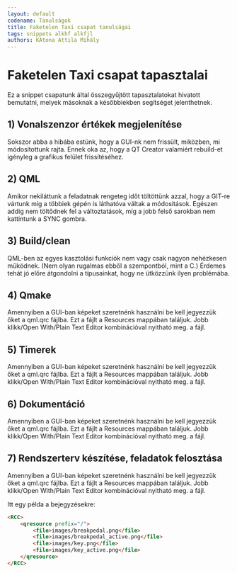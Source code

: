 ```yaml
---
layout: default
codename: Tanulságok
title: Faketelen Taxi csapat tanulságai
tags: snippets alkhf alkfjl
authors: KAtona Attila Mihály
---
```


# Faketelen Taxi csapat tapasztalai

Ez a snippet csapatunk által összegyűjtött tapasztalatokat hivatott bemutatni, melyek másoknak a későbbiekben segítséget jelenthetnek.

## 1) Vonalszenzor értékek megjelenítése

Sokszor abba a hibába estünk, hogy a GUI-nk nem frissült, miközben, mi módosítottunk rajta. Ennek oka az, hogy a QT Creator valamiért rebuild-et igényleg a grafikus felület frissítéséhez.

## 2) QML

Amikor nekiláttunk a feladatnak rengeteg időt töltöttünk azzal, hogy a GIT-re vártunk míg a többiek gépén is láthatóva váltak a módosítások. Egészen addig nem töltődnek fel a változtatások, míg a jobb felső sarokban nem kattintunk a SYNC gombra.

## 3) Build/clean

QML-ben az egyes kasztolási funkciók nem vagy csak nagyon nehézkesen működnek. (Nem olyan rugalmas ebből a szempontból, mint a C.) Érdemes tehát jó előre átgondolni a típusainkat, hogy ne ütközzünk ilyen problémába.

## 4) Qmake

Amennyiben a GUI-ban képeket szeretnénk használni be kell jegyezzük őket a qml.qrc fájlba. Ezt a fájlt a Resources mappában találjuk. Jobb klikk/Open With/Plain Text Editor kombinációval nyitható meg. a fájl. 

## 5) Timerek

Amennyiben a GUI-ban képeket szeretnénk használni be kell jegyezzük őket a qml.qrc fájlba. Ezt a fájlt a Resources mappában találjuk. Jobb klikk/Open With/Plain Text Editor kombinációval nyitható meg. a fájl. 

## 6) Dokumentáció

Amennyiben a GUI-ban képeket szeretnénk használni be kell jegyezzük őket a qml.qrc fájlba. Ezt a fájlt a Resources mappában találjuk. Jobb klikk/Open With/Plain Text Editor kombinációval nyitható meg. a fájl. 

## 7) Rendszerterv készítése, feladatok felosztása

Amennyiben a GUI-ban képeket szeretnénk használni be kell jegyezzük őket a qml.qrc fájlba. Ezt a fájlt a Resources mappában találjuk. Jobb klikk/Open With/Plain Text Editor kombinációval nyitható meg. a fájl. 


Itt egy példa a bejegyzésekre:

```html
<RCC>
    <qresource prefix="/">
		<file>images/breakpedal.png</file>
        <file>images/breakpedal_active.png</file>
        <file>images/key.png</file>
        <file>images/key_active.png</file>
    </qresource>
</RCC>
```

